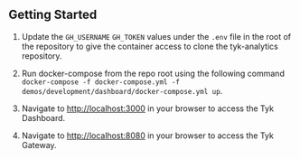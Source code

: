 ## Getting Started
1. Update the `GH_USERNAME` `GH_TOKEN` values under the `.env` file in the root of the repository to give the container access to clone the tyk-analytics repository.

2. Run docker-compose from the repo root using the following command `docker-compose -f docker-compose.yml -f demos/development/dashboard/docker-compose.yml up`.

3. Navigate to [http://localhost:3000](http://localhost:3000) in your browser to access the Tyk Dashboard.

4. Navigate to [http://localhost:8080](http://localhost:8080) in your browser to access the Tyk Gateway.
